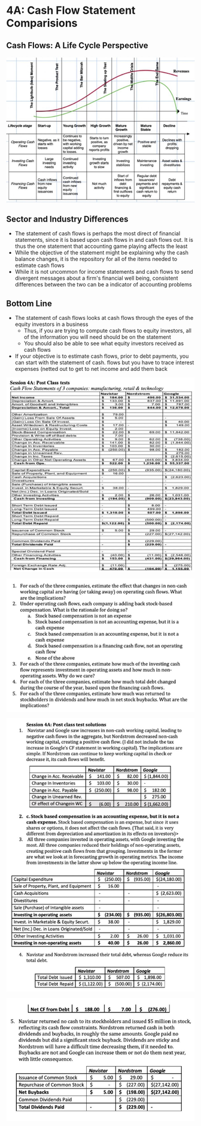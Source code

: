 # 4A: Cash Flow Statement Comparisions

## Cash Flows: A Life Cycle Perspective

![image](../../media/Accounting-for-Finance_4A-Cash-Flow-Statement-Comparisions-image1.jpg)

## Sector and Industry Differences

- The statement of cash flows is perhaps the most direct of financial statements, since it is based upon cash flows in and cash flows out. It is thus the one statement that accounting game playing affects the least
- While the objective of the statement might be explaining why the cash balance changes, it is the repository for all of the items needed to estimate cash flows
- While it is not uncommon for income statements and cash flows to send divergent messages about a firm's financial well being, consistent differences between the two can be a indicator of accounting problems

## Bottom Line

- The statement of cash flows looks at cash flows through the eyes of the equity investors in a business
  - Thus, if you are trying to compute cash flows to equity investors, all of the information you will need should be on the statement
  - You should also be able to see what equity investors received as cash flows
- If your objective is to estimate cash flows, prior to debt payments, you can start with the statement of cash. flows but you have to trace interest expenses (netted out to get to net income and add them back

![image](../../media/Accounting-for-Finance_4A-Cash-Flow-Statement-Comparisions-image2.jpg)

![image](../../media/Accounting-for-Finance_4A-Cash-Flow-Statement-Comparisions-image3.jpg)

![image](../../media/Accounting-for-Finance_4A-Cash-Flow-Statement-Comparisions-image4.jpg)

![image](../../media/Accounting-for-Finance_4A-Cash-Flow-Statement-Comparisions-image5.jpg)
